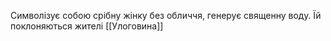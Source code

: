 Символізує собою срібну жінку без обличчя, генерує священну воду. Їй поклоняються жителі [[Улоговина]]